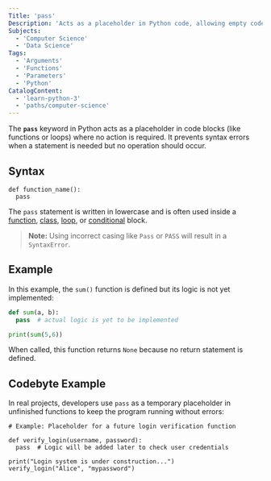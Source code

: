 ```yaml
---
Title: 'pass'
Description: 'Acts as a placeholder in Python code, allowing empty code blocks to run without causing errors.'
Subjects:
  - 'Computer Science'
  - 'Data Science'
Tags:
  - 'Arguments'
  - 'Functions'
  - 'Parameters'
  - 'Python'
CatalogContent:
  - 'learn-python-3'
  - 'paths/computer-science'
---
```


The **`pass`** keyword in Python acts as a placeholder in code blocks (like functions or loops) where no action is required. It prevents syntax errors when a statement is needed but no operation should occur.

## Syntax

```pseudo
def function_name():
  pass
```

The `pass` statement is written in lowercase and is often used inside a [function](https://www.codecademy.com/resources/docs/python/functions), [class](https://www.codecademy.com/resources/docs/python/classes), [loop](https://www.codecademy.com/resources/docs/python/loops), or [conditional](https://www.codecademy.com/resources/docs/python/conditionals) block.

> **Note:** Using incorrect casing like `Pass` or `PASS` will result in a `SyntaxError`.

## Example

In this example, the `sum()` function is defined but its logic is not yet implemented:

```py
def sum(a, b):
  pass  # actual logic is yet to be implemented

print(sum(5,6))
```

When called, this function returns `None` because no return statement is defined.

## Codebyte Example

In real projects, developers use `pass` as a temporary placeholder in unfinished functions to keep the program running without errors:

```codebyte/python
# Example: Placeholder for a future login verification function

def verify_login(username, password):
  pass  # Logic will be added later to check user credentials

print("Login system is under construction...")
verify_login("Alice", "mypassword")
```
